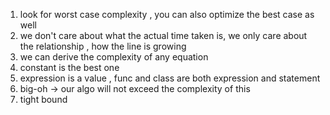 1. look for worst case complexity , you can also optimize the best case as well
2. we don't care about what the actual time taken is, we only care about the relationship , how the line is growing
3. we can derive the complexity of any equation
4. constant is the best one
5. expression is a value , func and class are both expression and statement
6. big-oh -> our algo will not exceed the complexity of this
7. tight bound
